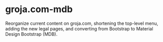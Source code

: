 # groja.com-mdb
Reorganize current content on groja.com, shortening the top-level menu, adding the new legal pages, and converting from Bootstrap to Material Design Bootstrap (MDB).

